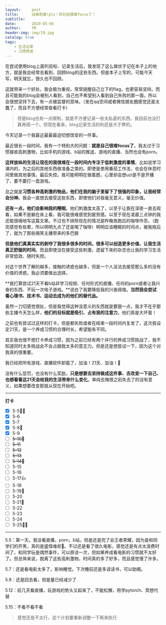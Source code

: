```yaml
---
layout:     post
title:      远离刺激!plz！你已经很难focus了！
subtitle:   
date:       2020-05-05
author:     YM
header-img: img/19.jpg
catalog: true
tags:
    - 生活记录
    - 习惯养成
---
```


在尝试使用blog上面列目标、记录生活后，我发现了这么做优于记在本子上的地方，就是我会经常去看到、回顾blog的这些东西。但是本子上写的，可能今天写，明天就忘，很久也不回顾。

这就带来一个好处，我会极为重视，常常提醒自己立下的flag，也更容易坚持。而且可能我的blog会被别人看到，自己也不希望别人看到自己失败的那一面，所以会很想坚持下去，有一点被监督的意味。（发在qq空间或者微信朋友圈感觉还是太蠢了，而且不方便经常查看打卡）

> 但是blog也有一点限制，就是不方便记录一些太私密的东西，我目前也没打算再搭一个。但现在看来，blog记录生活的利还是大于弊的。

今天记录一个我最近最最最迫切想改变的一件事。

最近很长一段时间，我有一个特别大的问题：**就是自己很难focus了**。我太过于习惯接收高刺激物，比如手机的游戏、b站的推送、游戏的直播、当然也会有porn。

**这样放纵的生活让现在的我很难在一段时间内专注于低刺激度的事情**。比如说学习课内的，为之后的其他东西做准备之类的。即使是使用番茄工作法，也会在休息时间里做其他事情，最后失控。我可能明明在做着题，心里却会想uzi是不是开播了、要不要打一盘游戏。

总之就是**习惯各种高刺激的物品，他们在我的脑子里留下了很强的印象，让我经常会分神**。我会一直想去接受这些东西，即使他们对我毫无意义，毫无价值。

**还有一点，他们会影响我的睡眠**。他们刺激度太高了，以至于让我在深夜一直去观看，如果不是躺在床上看，我可能很难感觉到疲劳感。以至于现在凌晨三点钟的我还能很嗨地写这篇文章。不过也不排除现在的情况是昨晚夜跑后的咖啡作祟。（跑完感觉有些累，所以明明九点了还是喝了咖啡）明明应该睡眠的时间点，被我拖后了，就为了那些搞笑主播带来的多巴胺

**但是他们真真实实的剥夺了我很多很多的时间，很多可以创造更多价值、让我生活真正舒服的时间**。而且即使没在接受这些刺激，遗留下来的杂念也让我的学习生活非常低效、随时失控。

对这个世界了解的越多，接触的诱惑也越多，但是一个人没法去接受那么多的没有价值的诱惑，我必须要做出选择。

**我打算尝试21天不看b站非学习视频、任何形式的直播、任何的porn或者让我兴奋的东西、不玩一次电子游戏。**说白了我要降低我的兴奋阈值。**当然我会尝试看心理书、技术书、运动去成为的他们的替代品。**

虽然一刀切感觉很扯，但是我觉得这种没意义的东西就是要狠一点，我才不在乎那些主播今天怎么样，**他们的目标就是吸引、占有我的注意力**，他们真是大坏蛋！

之前也有尝试过这样的打卡，但是都失败或者在结束一段时间内复发了，这次我设定21天，是一个养成习惯的合理时长，希望能有不同。

其实我也很不想打卡养成习惯，因为之前已经有两个并行的养成习惯挑战了，我不知道同时太多挑战会不会占据我太多的意志力。但是还是想尝试一下，因为这个对我真的很重要。

我已经把所有游戏、直播软件卸载了，加油！21天、加油！💪

没有什么惩罚，也没有什么奖励，**只是想要去坚持做成这件事、去改变一下自己、也想看看这21天会给我的生活带来什么变化**。单纯去悔恨之前失去了的没有意义，如果想要改变那就从现在开始吧。



------

**打卡**

- [x] 5-5💪💪
- [x] 5-6
- [x] 5-7
- [x] 5-8🤙
- [x] 5-9
- [ ] ~~5-10👻~~
- [ ] ~~5-11~~
- [ ] ~~5-12~~
- [ ] ~~5-13~~
- [ ] ~~5-14👊~~
- [ ] 5-15
- [ ] 5-16
- [ ] 5-17👍
- [ ] 5-18
- [ ] 5-19👏
- [ ] 5-20
- [ ] 5-21🙏
- [ ] 5-22
- [ ] 5-23
- [ ] 5-24
- [ ] 5-25🧐🎉

------

5.5：第一天。我没看直播，porn，b站，但是还是完了会王者荣耀，因为是和同学们的开黑，真的是盛情难却🤣。不过还是看了很久电影，感觉还是有点太浪费时间了，和同学玩是偶然事件，可以原谅一次，但如果养成看电影的习惯就不太好了。但总体来说，脱离了这些高刺激物，时间真的多了好多，而且感觉慢了许多。

5.7：还是看电影太多了，影响睡觉。下次睡前还是多读读书，可以助眠。

5.9：还是回去看，但是量已经减少了

5.12：前几天看直播，玩游戏的势头又起来了，不能松懈，用学pytorch、冥想代替

5.15：不看不看不看

> 感觉还是不太行，这个计划要重新调整一下再来执行

